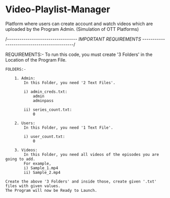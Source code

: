 # Video-Playlist-Manager
Platform where users can create account and watch videos which are uploaded by the Program Admin. (Simulation of OTT Platforms)

/*---------------------------------- IMPORTANT REQUIREMENTS --------------------------------------------*/

REQUIREMENTS:-
	To run this code, you must create '3 Folders' in the Location of the Program File.

	FOLDERS:-

		1. Admin:
			In this Folder, you need '2 Text Files'.
	
      		i) admin_creds.txt:
				admin
				adminpass

			ii) series_count.txt:
				0

		2. Users:
			In this Folder, you need '1 Text File'.

			i) user_count.txt:
				0

		3. Videos:
			In this Folder, you need all videos of the episodes you are going to add.
			For example,
			i) Sample_1.mp4
			ii) Sample_2.mp4
	
	Create the above '3 Folders' and inside those, create given '.txt' files with given values.
	The Program will now be Ready to Launch.
